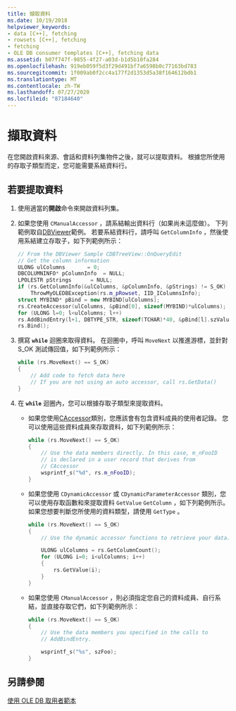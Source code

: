 ```yaml
---
title: 擷取資料
ms.date: 10/19/2018
helpviewer_keywords:
- data [C++], fetching
- rowsets [C++], fetching
- fetching
- OLE DB consumer templates [C++], fetching data
ms.assetid: b07f747f-9855-4f27-a03d-b1d5b10fa284
ms.openlocfilehash: 919eb059f5d3f29d491bf7a6598b0c77163bd783
ms.sourcegitcommit: 1f009ab0f2cc4a177f2d1353d5a38f164612bdb1
ms.translationtype: MT
ms.contentlocale: zh-TW
ms.lasthandoff: 07/27/2020
ms.locfileid: "87184640"
---
```

# <a name="fetching-data"></a>擷取資料

在您開啟資料來源、會話和資料列集物件之後，就可以提取資料。 根據您所使用的存取子類型而定，您可能需要系結資料行。

## <a name="to-fetch-data"></a>若要提取資料

1. 使用適當的**開啟**命令來開啟資料列集。

1. 如果您使用 `CManualAccessor` ，請系結輸出資料行（如果尚未這麼做）。 下列範例取自[DBViewer](https://github.com/Microsoft/VCSamples/tree/master/VC2008Samples/ATL/OLEDB/Consumer/dbviewer)範例。 若要系結資料行，請呼叫 `GetColumnInfo` ，然後使用系結建立存取子，如下列範例所示：

    ```cpp
    // From the DBViewer Sample CDBTreeView::OnQueryEdit
    // Get the column information
    ULONG ulColumns       = 0;
    DBCOLUMNINFO* pColumnInfo  = NULL;
    LPOLESTR pStrings      = NULL;
    if (rs.GetColumnInfo(&ulColumns, &pColumnInfo, &pStrings) != S_OK)
        ThrowMyOLEDBException(rs.m_pRowset, IID_IColumnsInfo);
    struct MYBIND* pBind = new MYBIND[ulColumns];
    rs.CreateAccessor(ulColumns, &pBind[0], sizeof(MYBIND)*ulColumns);
    for (ULONG l=0; l<ulColumns; l++)
    rs.AddBindEntry(l+1, DBTYPE_STR, sizeof(TCHAR)*40, &pBind[l].szValue, NULL, &pBind[l].dwStatus);
    rs.Bind();
    ```

1. 撰寫 **`while`** 迴圈來取得資料。 在迴圈中，呼叫 `MoveNext` 以推進游標，並針對 S_OK 測試傳回值，如下列範例所示：

    ```cpp
    while (rs.MoveNext() == S_OK)
    {
        // Add code to fetch data here
        // If you are not using an auto accessor, call rs.GetData()
    }
    ```

1. 在 **`while`** 迴圈內，您可以根據存取子類型來提取資料。

   - 如果您使用[CAccessor](../../data/oledb/caccessor-class.md)類別，您應該會有包含資料成員的使用者記錄。 您可以使用這些資料成員來存取資料，如下列範例所示：

        ```cpp
        while (rs.MoveNext() == S_OK)
        {
            // Use the data members directly. In this case, m_nFooID
            // is declared in a user record that derives from
            // CAccessor
            wsprintf_s("%d", rs.m_nFooID);
        }
        ```

   - 如果您使用 `CDynamicAccessor` 或 `CDynamicParameterAccessor` 類別，您可以使用存取函數和來提取資料 `GetValue` `GetColumn` ，如下列範例所示。 如果您想要判斷您所使用的資料類型，請使用 `GetType` 。

        ```cpp
        while (rs.MoveNext() == S_OK)
        {
            // Use the dynamic accessor functions to retrieve your data.

            ULONG ulColumns = rs.GetColumnCount();
            for (ULONG i=0; i<ulColumns; i++)
            {
                rs.GetValue(i);
            }
        }
        ```

   - 如果您使用 `CManualAccessor` ，則必須指定您自己的資料成員、自行系結，並直接存取它們，如下列範例所示：

        ```cpp
        while (rs.MoveNext() == S_OK)
        {
            // Use the data members you specified in the calls to
            // AddBindEntry.

            wsprintf_s("%s", szFoo);
        }
        ```

## <a name="see-also"></a>另請參閱

[使用 OLE DB 取用者範本](../../data/oledb/working-with-ole-db-consumer-templates.md)
